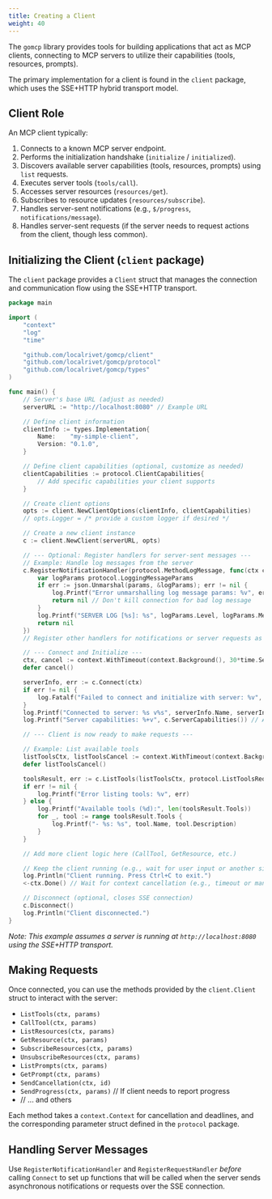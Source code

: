 ```yaml
---
title: Creating a Client
weight: 40
---
```


The `gomcp` library provides tools for building applications that act as MCP clients, connecting to MCP servers to utilize their capabilities (tools, resources, prompts).

The primary implementation for a client is found in the `client` package, which uses the SSE+HTTP hybrid transport model.

## Client Role

An MCP client typically:

1.  Connects to a known MCP server endpoint.
2.  Performs the initialization handshake (`initialize` / `initialized`).
3.  Discovers available server capabilities (tools, resources, prompts) using `list` requests.
4.  Executes server tools (`tools/call`).
5.  Accesses server resources (`resources/get`).
6.  Subscribes to resource updates (`resources/subscribe`).
7.  Handles server-sent notifications (e.g., `$/progress`, `notifications/message`).
8.  Handles server-sent requests (if the server needs to request actions from the client, though less common).

## Initializing the Client (`client` package)

The `client` package provides a `Client` struct that manages the connection and communication flow using the SSE+HTTP transport.

```go
package main

import (
	"context"
	"log"
	"time"

	"github.com/localrivet/gomcp/client"
	"github.com/localrivet/gomcp/protocol"
	"github.com/localrivet/gomcp/types"
)

func main() {
	// Server's base URL (adjust as needed)
	serverURL := "http://localhost:8080" // Example URL

	// Define client information
	clientInfo := types.Implementation{
		Name:    "my-simple-client",
		Version: "0.1.0",
	}

	// Define client capabilities (optional, customize as needed)
	clientCapabilities := protocol.ClientCapabilities{
		// Add specific capabilities your client supports
	}

	// Create client options
	opts := client.NewClientOptions(clientInfo, clientCapabilities)
	// opts.Logger = /* provide a custom logger if desired */

	// Create a new client instance
	c := client.NewClient(serverURL, opts)

	// --- Optional: Register handlers for server-sent messages ---
	// Example: Handle log messages from the server
	c.RegisterNotificationHandler(protocol.MethodLogMessage, func(ctx context.Context, params []byte) error {
		var logParams protocol.LoggingMessageParams
		if err := json.Unmarshal(params, &logParams); err != nil {
			log.Printf("Error unmarshalling log message params: %v", err)
			return nil // Don't kill connection for bad log message
		}
		log.Printf("SERVER LOG [%s]: %s", logParams.Level, logParams.Message)
		return nil
	})
	// Register other handlers for notifications or server requests as needed...

	// --- Connect and Initialize ---
	ctx, cancel := context.WithTimeout(context.Background(), 30*time.Second) // Add a timeout
	defer cancel()

	serverInfo, err := c.Connect(ctx)
	if err != nil {
		log.Fatalf("Failed to connect and initialize with server: %v", err)
	}
	log.Printf("Connected to server: %s v%s", serverInfo.Name, serverInfo.Version)
	log.Printf("Server capabilities: %+v", c.ServerCapabilities()) // Access cached capabilities

	// --- Client is now ready to make requests ---

	// Example: List available tools
	listToolsCtx, listToolsCancel := context.WithTimeout(context.Background(), 10*time.Second)
	defer listToolsCancel()

	toolsResult, err := c.ListTools(listToolsCtx, protocol.ListToolsRequestParams{})
	if err != nil {
		log.Printf("Error listing tools: %v", err)
	} else {
		log.Printf("Available tools (%d):", len(toolsResult.Tools))
		for _, tool := range toolsResult.Tools {
			log.Printf("- %s: %s", tool.Name, tool.Description)
		}
	}

	// Add more client logic here (CallTool, GetResource, etc.)

	// Keep the client running (e.g., wait for user input or another signal)
	log.Println("Client running. Press Ctrl+C to exit.")
	<-ctx.Done() // Wait for context cancellation (e.g., timeout or manual cancel)

	// Disconnect (optional, closes SSE connection)
	c.Disconnect()
	log.Println("Client disconnected.")
}

```

_Note: This example assumes a server is running at `http://localhost:8080` using the SSE+HTTP transport._

## Making Requests

Once connected, you can use the methods provided by the `client.Client` struct to interact with the server:

- `ListTools(ctx, params)`
- `CallTool(ctx, params)`
- `ListResources(ctx, params)`
- `GetResource(ctx, params)`
- `SubscribeResources(ctx, params)`
- `UnsubscribeResources(ctx, params)`
- `ListPrompts(ctx, params)`
- `GetPrompt(ctx, params)`
- `SendCancellation(ctx, id)`
- `SendProgress(ctx, params)` // If client needs to report progress
- // ... and others

Each method takes a `context.Context` for cancellation and deadlines, and the corresponding parameter struct defined in the `protocol` package.

## Handling Server Messages

Use `RegisterNotificationHandler` and `RegisterRequestHandler` _before_ calling `Connect` to set up functions that will be called when the server sends asynchronous notifications or requests over the SSE connection.
